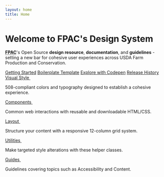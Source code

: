 ```yaml
---
layout: home
title: Home
---
```


<div class="ds-article">

  <h1 class="fsa-sr-only">Welcome to FPAC's Design System</h1>

  <p class="fsa-text--lead fsa-m-t--none"><strong><abbr title="Farm Production and Conservation">FPAC</abbr></strong>'s Open Source <strong>design resource</strong>, <strong>documentation</strong>, and <strong>guidelines</strong> - setting a new bar for cohesive user experiences across USDA Farm Production and Conservation.</p>

  <div class="fsa-box fsa-level fsa-level--gutter-m fsa-m-b--l fsa-show@l">
    <span><a class="fsa-btn fsa-btn--block fsa-btn--primary" href="getting-started/">Getting Started</a></span>
    <span><a class="fsa-btn fsa-btn--block fsa-btn--secondary" href="http://usda-fsa.github.io/fsa-style/boilerplate.html">Boilerplate Template</a></span>
    <span><a class="fsa-btn fsa-btn--block fsa-btn--secondary" href="https://codepen.io/pen?template=WNQdJpp">Explore with Codepen</a></span>
    <span><a class="fsa-btn fsa-btn--block fsa-btn--flat" href="https://github.com/USDA-FSA/fsa-style/releases">Release History</a></span>
  </div>

  <div class="fsa-grid ds-home-features">
    <div class="fsa-grid__1 fsa-grid__1/2@s fsa-grid__1/3@m ds-home-features__item">
      <a class="ds-home-features__link" href="{{ site.baseurl }}visual-style/">
        <span class="ds-home-features__title">Visual Style</span>
        <img class="ds-home-features__img" src="{{ site.baseurl }}img/home/homepage_illustrations_visual_style_guide_2x.png" alt="">
      </a>
      <p class="ds-home-features__blurb">508-compliant colors and typography designed to establish a cohesive experience.</p>
    </div>
    <div class="fsa-grid__1 fsa-grid__1/2@s fsa-grid__1/3@m ds-home-features__item">
      <a class="ds-home-features__link" href="{{ site.baseurl }}components/">
        <span class="ds-home-features__title">Components</span>
        <img class="ds-home-features__img" src="{{ site.baseurl }}img/home/homepage_illustrations_ui_components_2x.png" alt="">
      </a>
      <p class="ds-home-features__blurb">Common web interactions with reusable and downloadable HTML/CSS.</p>
    </div>
    <div class="fsa-grid__1 fsa-grid__1/2@s fsa-grid__1/3@m ds-home-features__item">
      <a class="ds-home-features__link" href="{{ site.baseurl }}grid-and-layout/">
        <span class="ds-home-features__title">Layout</span>
        <img class="ds-home-features__img" src="{{ site.baseurl }}img/home/homepage_illustrations_grid_2x.png" alt="">
      </a>
      <p class="ds-home-features__blurb">Structure your content with a responsive 12-column grid system.</p>
    </div>
    <div class="fsa-grid__1 fsa-grid__1/2@s fsa-grid__1/3@m ds-home-features__item">
      <a class="ds-home-features__link" href="{{ site.baseurl }}utilities/">
        <span class="ds-home-features__title">Utilities</span>
        <img class="ds-home-features__img" src="{{ site.baseurl }}img/home/homepage_illustrations_ui_utilities_2x.png" alt="">
      </a>
      <p class="ds-home-features__blurb">Make targeted style alterations with these helper classes.</p>
    </div>
    <div class="fsa-grid__1 fsa-grid__1/2@s fsa-grid__1/3@m ds-home-features__item">
      <a class="ds-home-features__link" href="{{ site.baseurl }}guides/">
        <span class="ds-home-features__title">Guides</span>
        <img class="ds-home-features__img" src="{{ site.baseurl }}img/home/homepage_illustrations_designer_2x.png" alt="">
      </a>
      <p class="ds-home-features__blurb">Guidelines covering topics such as Accessibility and Content.</p>
    </div>
  </div>

</div>
